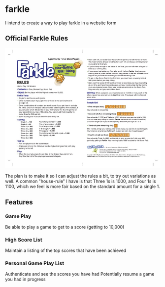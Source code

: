 # farkle

I intend to create a way to play farkle in a website form

## Official Farkle Rules
![Farkle-Rules](Farkle-Rules.jpg)

The plan is to make it so I can adjust the rules a bit, to try out variations as well. A common "house-rule" I have is that Three 1s is 1000, and Four 1s is 1100, which we feel is more fair based on the standard amount for a single 1.

## Features

### Game Play
Be able to play a game to get to a score (getting to 10,000)

### High Score List
Maintain a listing of the top scores that have been achieved

### Personal Game Play List
Authenticate and see the scores you have had
Potentially resume a game you had in progress
